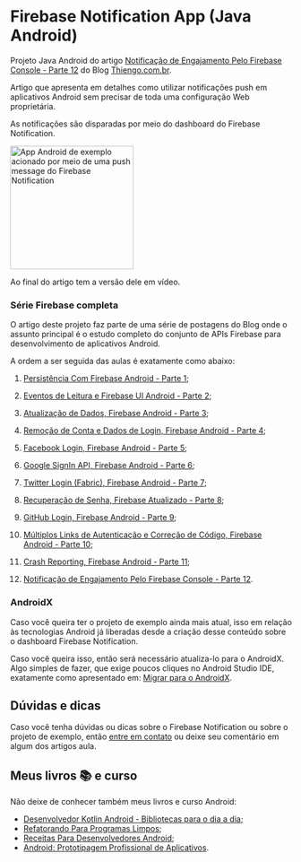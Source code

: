 # Firebase Notification App (Java Android)

Projeto Java Android do artigo [Notificação de Engajamento Pelo Firebase Console - Parte 12](https://www.thiengo.com.br/notificacao-de-engajamento-pelo-firebase-console-parte-12) do Blog [Thiengo.com.br](https://www.thiengo.com.br).

Artigo que apresenta em detalhes como utilizar notificações push em aplicativos Android sem precisar de toda uma configuração Web proprietária.

As notificações são disparadas por meio do dashboard do Firebase Notification.

<img src="https://www.thiengo.com.br/img/post/normal/jo1hb8qek7iqljb96mpe98sl805ce20c1fceeaa05d9f7b8905acd80dd3.jpg" width="220" alt="App Android de exemplo acionado por meio de uma push message do Firebase Notification">

Ao final do artigo tem a versão dele em vídeo.

### Série Firebase completa

O artigo deste projeto faz parte de uma série de postagens do Blog onde o assunto principal é o estudo completo do conjunto de APIs Firebase para desenvolvimento de aplicativos Android.

A ordem a ser seguida das aulas é exatamente como abaixo:

1. [Persistência Com Firebase Android - Parte 1](https://www.thiengo.com.br/persistencia-com-firebase-android-parte-1);

2. [Eventos de Leitura e Firebase UI Android - Parte 2](https://www.thiengo.com.br/eventos-de-leitura-e-firebase-ui-android-parte-2);

3. [Atualização de Dados, Firebase Android - Parte 3](https://www.thiengo.com.br/atualizacao-de-dados-firebase-android-parte-3);

4. [Remoção de Conta e Dados de Login, Firebase Android - Parte 4](https://www.thiengo.com.br/remocao-de-conta-e-dados-de-login-firebase-android-parte-4);

5. [Facebook Login, Firebase Android - Parte 5](https://www.thiengo.com.br/facebook-login-firebase-android-parte-5);

6. [Google SignIn API, Firebase Android - Parte 6](https://www.thiengo.com.br/google-signin-api-firebase-android-parte-6);

7. [Twitter Login (Fabric), Firebase Android - Parte 7](https://www.thiengo.com.br/twitter-login-fabric-firebase-android-parte-7);

8. [Recuperação de Senha, Firebase Atualizado - Parte 8](https://www.thiengo.com.br/recuperacao-de-senha-firebase-atualizado-parte-8);

9. [GitHub Login, Firebase Android - Parte 9](https://www.thiengo.com.br/github-login-firebase-android-parte-9);

10. [Múltiplos Links de Autenticação e Correção de Código, Firebase Android - Parte 10](https://www.thiengo.com.br/multiplos-links-de-autenticacao-e-correcao-de-codigo-firebase-android-parte-10);

11. [Crash Reporting, Firebase Android - Parte 11](https://www.thiengo.com.br/crash-reporting-firebase-android-parte-11);

12. [Notificação de Engajamento Pelo Firebase Console - Parte 12](https://www.thiengo.com.br/notificacao-de-engajamento-pelo-firebase-console-parte-12).

### AndroidX

Caso você queira ter o projeto de exemplo ainda mais atual, isso em relação às tecnologias Android já liberadas desde a criação desse conteúdo sobre o dashboard Firebase Notification.

Caso você queira isso, então será necessário atualiza-lo para o AndroidX. Algo simples de fazer, que exige poucos cliques no Android Studio IDE, exatamente como apresentado em: [Migrar para o AndroidX](https://developer.android.com/jetpack/androidx/migrate?hl=pt-br).

## Dúvidas e dicas

Caso você tenha dúvidas ou dicas sobre o Firebase Notification ou sobre o projeto de exemplo, então [entre em contato](https://www.thiengo.com.br/contato) ou deixe seu comentário em algum dos artigos aula.

## Meus livros 📚 e curso

Não deixe de conhecer também meus livros e curso Android:

- [Desenvolvedor Kotlin Android - Bibliotecas para o dia a dia](https://www.thiengo.com.br/livro-desenvolvedor-kotlin-android);
- [Refatorando Para Programas Limpos](https://www.thiengo.com.br/livro-refatorando-para-programas-limpos);
- [Receitas Para Desenvolvedores Android](https://www.thiengo.com.br/livro-receitas-para-desenvolvedores-android);
- [Android: Prototipagem Profissional de Aplicativos](https://www.udemy.com/course/android-prototipagem-profissional-de-aplicativos/?locale=pt_BR&persist_locale=).
